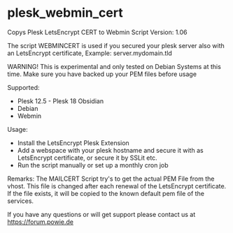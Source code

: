 # plesk_webmin_cert

Copys Plesk LetsEncrypt CERT to Webmin
Script Version: 1.06

The script WEBMINCERT is used if you secured your plesk server also with an LetsEncrypt certificate, Example: server.mydomain.tld

WARNING! This is experimental and only tested on Debian Systems at this time. Make sure you have backed up your PEM files before usage

Supported:

- Plesk 12.5 - Plesk 18 Obsidian
- Debian
- Webmin

Usage:
- Install the LetsEncrypt Plesk Extension
- Add a webspace with your plesk hostname and secure it with as LetsEncrypt certificate, or secure it by SSLit etc.
- Run the script manually or set up a monthly cron job

Remarks:
The MAILCERT Script try's to get the actual PEM File from the vhost. This file is changed after each renewal of the LetsEncrypt certificate. If the file exists, it will be copied to the known default pem file of the services.

If you have any questions or will get support please contact us at https://forum.powie.de